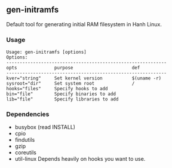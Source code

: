 ## gen-initramfs
Default tool for generating initial RAM filesystem in Hanh Linux. 
### Usage 
```
Usage: gen-initramfs [options] 
Options: 
------------------------------------------------------------
opts              purpose                      def
------------------------------------------------------------
kver="string"     Set kernel version           $(uname -r)  
sysroot="dir"     Set system root              /
hooks="files"     Specify hooks to add
bin="file"        Specify binaries to add
lib="file"        Specify libraries to add
```
### Dependencies 
- busybox (read INSTALL)
- cpio  
- findutils
- gzip 
- coreutils 
- util-linux 
Depends heavily on hooks you want to use. 
